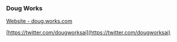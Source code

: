 ### Doug Works



[Website - doug.works.com](https://doug.works)

[https://twitter.com/dougworksai](https://twitter.com/dougworksai)
